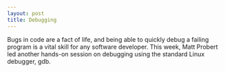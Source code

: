 ```yaml
---
layout: post
title: Debugging
---
```


Bugs in code are a fact of life, and being able to quickly debug a
failing program is a vital skill for any software developer. This
week, Matt Probert led another hands-on session on debugging using the
standard Linux debugger, gdb.
